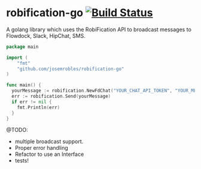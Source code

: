 # robification-go [![Build Status](https://travis-ci.org/josemrobles/robification-go.svg?branch=master)](https://travis-ci.org/josemrobles/robification-go)
A golang library which uses the RobiFication API to broadcast messages to Flowdock, Slack, HipChat, SMS.

```go
package main

import (
    "fmt"
    "github.com/josemrobles/robification-go"
)

func main() {
  yourMessage := robification.NewFdChat("YOUR_CHAT_API_TOKEN", "YOUR_MESSAGE")
  err := robification.Send(yourMessage)
  if err != nil {
    fmt.Println(err)
  }
}
```

@TODO:
- multiple broadcast support.
- Proper error handling
- Refactor to use an Interface
- tests!
